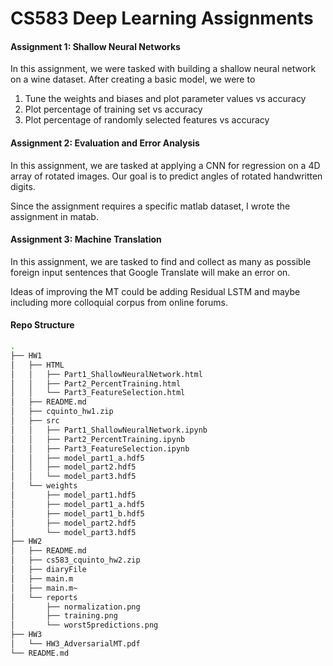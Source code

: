 # CS583 Deep Learning Assignments 


#### Assignment 1: Shallow Neural Networks 
In this assignment, we were tasked with building a shallow neural network on a wine dataset. After creating a basic model, we were to 
1. Tune the weights and biases and plot parameter values vs accuracy 
2. Plot percentage of training set vs accuracy
3. Plot percentage of randomly selected features vs accuracy   

####  Assignment 2: Evaluation and Error Analysis 
In this assignment, we are tasked at applying a CNN for regression on a 4D array of rotated images. Our goal is to predict angles of rotated handwritten digits. 

Since the assignment requires a specific matlab dataset, I wrote the assignment in matab. 

#### Assignment 3: Machine Translation 
In this assignment, we are tasked to find and collect as many as possible foreign input sentences that Google Translate will make an error on. 

Ideas of improving the MT could be adding Residual LSTM and maybe including more colloquial corpus from online forums. 

#### Repo Structure 
```bash 
.
├── HW1
│   ├── HTML
│   │   ├── Part1_ShallowNeuralNetwork.html
│   │   ├── Part2_PercentTraining.html
│   │   └── Part3_FeatureSelection.html
│   ├── README.md
│   ├── cquinto_hw1.zip
│   ├── src
│   │   ├── Part1_ShallowNeuralNetwork.ipynb
│   │   ├── Part2_PercentTraining.ipynb
│   │   ├── Part3_FeatureSelection.ipynb
│   │   ├── model_part1_a.hdf5
│   │   ├── model_part2.hdf5
│   │   └── model_part3.hdf5
│   └── weights
│       ├── model_part1.hdf5
│       ├── model_part1_a.hdf5
│       ├── model_part1_b.hdf5
│       ├── model_part2.hdf5
│       └── model_part3.hdf5
├── HW2
│   ├── README.md
│   ├── cs583_cquinto_hw2.zip
│   ├── diaryFile
│   ├── main.m
│   ├── main.m~
│   └── reports
│       ├── normalization.png
│       ├── training.png
│       └── worst5predictions.png
├── HW3
│   └── HW3_AdversarialMT.pdf
└── README.md
```
